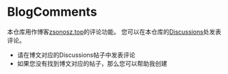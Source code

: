# BlogComments
本仓库用作博客[zsonosz.top](https://zsonosztop.top)的评论功能。
您可以在本仓库的[Discussions](https://github.com/mothfire/BlogComments/discussions)处发表评论。
- 请在博文对应的Discussions帖子中发表评论
- 如果您没有找到博文对应的帖子，那么您可以帮助我创建
